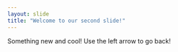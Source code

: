 ```yaml
---
layout: slide
title: "Welcome to our second slide!"
---
```

Something new and cool!
Use the left arrow to go back!
